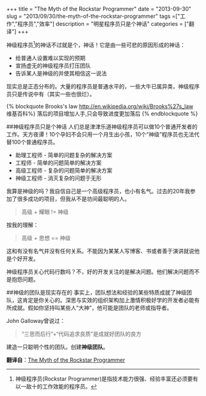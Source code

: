 +++
title = "The Myth of the Rockstar Programmer"
date = "2013-09-30"
slug = "2013/09/30/the-myth-of-the-rockstar-programmer"
tags =["工作","程序员","效率"]
description = "明星程序员只是个神话"
categories = ["翻译"]
+++

神级程序员[^1]的神话不过就是个，神话！它是由一些可悲的原因形成的神话：

 * 给普通人设置难以实现的预期
 * 宣扬虚无的神级程序员打压团队
 * 告诉某人是神级的并使其相信这一说法

现实总是正态分布的。大量的程序员是普通水平的，一些大牛已属异类，神级程序员只是传说中有（其实一些也很烂）。

{% blockquote Brooks's law http://en.wikipedia.org/wiki/Brooks%27s_law 维基百科%}
落后的项目增加人手,只会导致进度更加落后
{% endblockquote %}

##神级程序员只是个神话
人们总是津津乐道神级程序员可以做10个普通开发者的工作。天方夜谭！10个孕妇不会只用一个月生出小孩，10个“神级”程序员也无法代替100个普通程序员。

 * 助理工程师 - 简单的问题复杂的解决方案
 * 工程师 - 简单的问题简单的解决方案
 * 高级工程师 - 复杂的问题简单的解决方案
 * 神级工程师 - 消灭复杂的问题于无形

我算是神级的吗？我自信自己是一个高级程序员，也小有名气。过去的20年我参加了很多成功的项目，但我从不是坊间最聪明的人。

> 高级 + 耀眼 != 神级

按我的理解：
> 高级 + 思想 == 神级

这和有没有名气并没有任何关系。不能因为某某人写博客、书或者善于演讲就说他是个好开发。

神级程序员关心代码行数吗？不，好的开发关注的是解决问题。他们解决问题而不是抱怨问题。

##神级的团队是现实存在的
事实上，团队想法和经验的某些特质成就了神级团队，这肯定是你关心的。深思与实效的组织架构加上激情积极好学的开发者必能有所成就。假如你坚持叫某些人“大神”，他可能是团队的老师或指导者。

John Galloway曾说过：
> “三思而后行”+“代码追求良质”是成就好团队的良方

建造一只聪明个性的团队。创建**神级团队**。

**翻译自**：[The Myth of the Rockstar Programmer][1]

 [1]:http://www.hanselman.com/blog/TheMythOfTheRockstarProgrammer.aspx
 [^1]:神级程序员(Rockstar Programmer)是指技术能力很强、经验丰富还必须要有以一敌十的工作效能的程序员。

